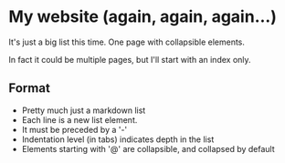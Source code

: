 # My website (again, again, again...)

It's just a big list this time. One page with collapsible elements.

In fact it could be multiple pages, but I'll start with an index only.

## Format

- Pretty much just a markdown list
- Each line is a new list element.
- It must be preceded by a '-'
- Indentation level (in tabs) indicates depth in the list
- Elements starting with '@' are collapsible, and collapsed by default

